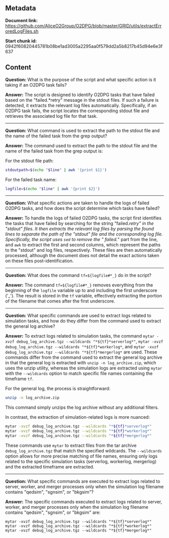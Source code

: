 ## Metadata

**Document link:** https://github.com/AliceO2Group/O2DPG/blob/master/GRID/utils/extractErroredLogFiles.sh

**Start chunk id:** 0942f60820445781b08be1ad3005a2295aa0f579dd2a5b8217b45d94e6e3f637

## Content

**Question:** What is the purpose of the script and what specific action is it taking if an O2DPG task fails?

**Answer:** The script is designed to identify O2DPG tasks that have failed based on the "failed.*retry" message in the stdout files. If such a failure is detected, it extracts the relevant log files automatically. Specifically, if an O2DPG task fails, the script locates the corresponding stdout file and retrieves the associated log file for that task.

---

**Question:** What command is used to extract the path to the stdout file and the name of the failed task from the grep output?

**Answer:** The command used to extract the path to the stdout file and the name of the failed task from the grep output is:

For the stdout file path:
```bash
stdoutpath=$(echo "$line" | awk '{print $1}')
```

For the failed task name:
```bash
logfile=$(echo "$line" | awk '{print $2}')
```

---

**Question:** What specific actions are taken to handle the logs of failed O2DPG tasks, and how does the script determine which tasks have failed?

**Answer:** To handle the logs of failed O2DPG tasks, the script first identifies the tasks that have failed by searching for the string "failed.*retry" in the "stdout" files. It then extracts the relevant log files by parsing the found lines to separate the path of the "stdout" file and the corresponding log file. Specifically, the script uses `sed` to remove the " failed.*" part from the line, and `awk` to extract the first and second columns, which represent the paths to the "stdout" and log files, respectively. These files are then automatically processed, although the document does not detail the exact actions taken on these files post-identification.

---

**Question:** What does the command `tf=${logfile#*_}` do in the script?

**Answer:** The command `tf=${logfile#*_}` removes everything from the beginning of the `logfile` variable up to and including the first underscore ('_'). The result is stored in the `tf` variable, effectively extracting the portion of the filename that comes after the first underscore.

---

**Question:** What specific commands are used to extract logs related to simulation tasks, and how do they differ from the command used to extract the general log archive?

**Answer:** To extract logs related to simulation tasks, the command `mytar -xvzf debug_log_archive.tgz --wildcards "*${tf}*serverlog*"`, `mytar -xvzf debug_log_archive.tgz --wildcards "*${tf}*workerlog*`, and `mytar -xvzf debug_log_archive.tgz --wildcards "*${tf}*mergerlog*` are used. These commands differ from the command used to extract the general log archive in that the general log is extracted with `unzip -n log_archive.zip`, which uses the unzip utility, whereas the simulation logs are extracted using `mytar` with the `--wildcards` option to match specific file names containing the timeframe `tf`.

For the general log, the process is straightforward:
```bash
unzip -n log_archive.zip
```
This command simply unzips the log archive without any additional filters.

In contrast, the extraction of simulation-related logs is more nuanced:
```bash
mytar -xvzf debug_log_archive.tgz --wildcards "*${tf}*serverlog*"
mytar -xvzf debug_log_archive.tgz --wildcards "*${tf}*workerlog*"
mytar -xvzf debug_log_archive.tgz --wildcards "*${tf}*mergerlog*"
```
These commands use `mytar` to extract files from the tar archive `debug_log_archive.tgz` that match the specified wildcards. The `--wildcards` option allows for more precise matching of file names, ensuring only logs related to the specific simulation tasks (serverlog, workerlog, mergerlog) and the extracted timeframe are extracted.

---

**Question:** What specific commands are executed to extract logs related to server, worker, and merger processes only when the simulation log filename contains "qedsim", "sgnsim", or "bkgsim"?

**Answer:** The specific commands executed to extract logs related to server, worker, and merger processes only when the simulation log filename contains "qedsim", "sgnsim", or "bkgsim" are:

```
mytar -xvzf debug_log_archive.tgz --wildcards "*${tf}*serverlog*"
mytar -xvzf debug_log_archive.tgz --wildcards "*${tf}*workerlog*"
mytar -xvzf debug_log_archive.tgz --wildcards "*${tf}*mergerlog*"
```